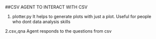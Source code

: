 ##CSV AGENT TO INTERACT WITH CSV

1. plotter.py
It helps to generate plots with just a plot. Useful for people who dont data analysis skills

2.csv_qna
Agent responds to the questions from csv
